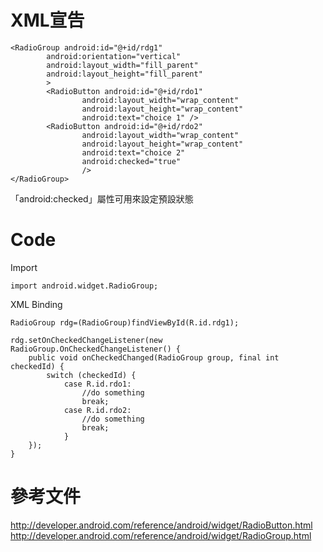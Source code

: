 # XML宣告 #

```
<RadioGroup android:id="@+id/rdg1"
        android:orientation="vertical"
        android:layout_width="fill_parent"
        android:layout_height="fill_parent"
        >
        <RadioButton android:id="@+id/rdo1"
                android:layout_width="wrap_content"
                android:layout_height="wrap_content"
                android:text="choice 1" />
        <RadioButton android:id="@+id/rdo2"
                android:layout_width="wrap_content"
                android:layout_height="wrap_content"
                android:text="choice 2" 
                android:checked="true" 
                />
</RadioGroup>
```

「android:checked」屬性可用來設定預設狀態

# Code #

Import
```
import android.widget.RadioGroup;
```

XML Binding
```
RadioGroup rdg=(RadioGroup)findViewById(R.id.rdg1);
```

```
rdg.setOnCheckedChangeListener(new RadioGroup.OnCheckedChangeListener() {
    public void onCheckedChanged(RadioGroup group, final int checkedId) {
        switch (checkedId) {
            case R.id.rdo1:
                //do something
                break;
            case R.id.rdo2:
                //do something
                break;
            }
    });
}
```

# 參考文件 #

http://developer.android.com/reference/android/widget/RadioButton.html
http://developer.android.com/reference/android/widget/RadioGroup.html